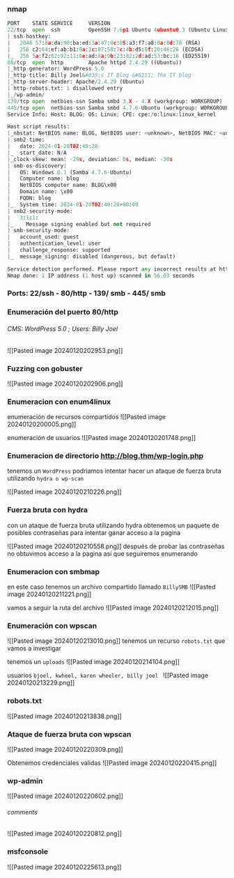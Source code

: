 ### nmap 
```python
PORT    STATE SERVICE     VERSION
22/tcp  open  ssh         OpenSSH 7.6p1 Ubuntu 4ubuntu0.3 (Ubuntu Linux; protocol 2.0)
| ssh-hostkey: 
|   2048 57:8a:da:90:ba:ed:3a:47:0c:05:a3:f7:a8:0a:8d:78 (RSA)
|   256 c2:64:ef:ab:b1:9a:1c:87:58:7c:4b:d5:0f:20:46:26 (ECDSA)
|_  256 5a:f2:62:92:11:8e:ad:8a:9b:23:82:2d:ad:53:bc:16 (ED25519)
80/tcp  open  http        Apache httpd 2.4.29 ((Ubuntu))
|_http-generator: WordPress 5.0
|_http-title: Billy Joel&#039;s IT Blog &#8211; The IT blog
|_http-server-header: Apache/2.4.29 (Ubuntu)
| http-robots.txt: 1 disallowed entry 
|_/wp-admin/
139/tcp open  netbios-ssn Samba smbd 3.X - 4.X (workgroup: WORKGROUP)
445/tcp open  netbios-ssn Samba smbd 4.7.6-Ubuntu (workgroup: WORKGROUP)
Service Info: Host: BLOG; OS: Linux; CPE: cpe:/o:linux:linux_kernel

Host script results:
|_nbstat: NetBIOS name: BLOG, NetBIOS user: <unknown>, NetBIOS MAC: <unknown> (unknown)
| smb2-time: 
|   date: 2024-01-20T02:40:28
|_  start_date: N/A
|_clock-skew: mean: -29s, deviation: 0s, median: -30s
| smb-os-discovery: 
|   OS: Windows 6.1 (Samba 4.7.6-Ubuntu)
|   Computer name: blog
|   NetBIOS computer name: BLOG\x00
|   Domain name: \x00
|   FQDN: blog
|_  System time: 2024-01-20T02:40:28+00:00
| smb2-security-mode: 
|   3:1:1: 
|_    Message signing enabled but not required
| smb-security-mode: 
|   account_used: guest
|   authentication_level: user
|   challenge_response: supported
|_  message_signing: disabled (dangerous, but default)

Service detection performed. Please report any incorrect results at https://nmap.org/submit/ .
Nmap done: 1 IP address (1 host up) scanned in 56.03 seconds
```
### Ports: 22/ssh - 80/http - 139/ smb - 445/ smb

### Enumeración del puerto 80/http
###### CMS: WordPress 5.0 ; Users: Billy Joel
![[Pasted image 20240120202953.png]]
### Fuzzing con gobuster 

![[Pasted image 20240120202906.png]]
### Enumeracion con enum4linux
enumeración de recursos compartidos 
![[Pasted image 20240120200005.png]]

enumeración de usuarios
![[Pasted image 20240120201748.png]]

### Enumeracion de directorio http://blog.thm/wp-login.php
tenemos un `WordPress` podriamos intentar hacer un ataque de fuerza bruta utilizando `hydra o wp-scan`  

![[Pasted image 20240120210226.png]]

### Fuerza bruta con hydra
con un ataque de fuerza bruta utilizando hydra obtenemos un paquete de posibles contraseñas para intentar ganar acceso a la pagina

![[Pasted image 20240120210558.png]]
después de probar las contraseñas no obtuvimos acceso a la pagina así que seguiremos enumerando 

### Enumeracion con smbmap
en este caso tenemos un archivo compartido llamado `BillySMB` 
![[Pasted image 20240120211221.png]]

vamos a seguir la ruta del archivo
![[Pasted image 20240120212015.png]]

### Enumeración con wpscan

![[Pasted image 20240120213010.png]]
tenemos un recurso `robots.txt` que vamos a investigar 

tenemos un `uploads`
![[Pasted image 20240120214104.png]]

usuarios `bjoel, kwheel, karen wheeler, billy joel `
![[Pasted image 20240120213229.png]]

### robots.txt
![[Pasted image 20240120213838.png]]

### Ataque de fuerza bruta con wpscan
![[Pasted image 20240120220309.png]]

Obtenemos credenciales validas
![[Pasted image 20240120220415.png]]

### wp-admin
![[Pasted image 20240120220602.png]]

###### comments
![[Pasted image 20240120220812.png]]


### msfconsole

![[Pasted image 20240120225613.png]]

